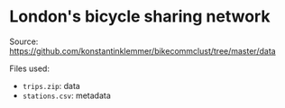 # London's bicycle sharing network

Source: https://github.com/konstantinklemmer/bikecommclust/tree/master/data

Files used:
- `trips.zip`: data
- `stations.csv`: metadata
